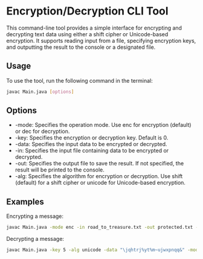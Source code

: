 # Encryption/Decryption CLI Tool

This command-line tool provides a simple interface for encrypting and decrypting text data using either a shift cipher or Unicode-based encryption. It supports reading input from a file, specifying encryption keys, and outputting the result to the console or a designated file.

## Usage

To use the tool, run the following command in the terminal:

```bash
javac Main.java [options]
```
## Options
* -mode: Specifies the operation mode. Use enc for encryption (default) or dec for decryption.
* -key: Specifies the encryption or decryption key. Default is 0.
* -data: Specifies the input data to be encrypted or decrypted.
* -in: Specifies the input file containing data to be encrypted or decrypted.
* -out: Specifies the output file to save the result. If not specified, the result will be printed to the console.
* -alg: Specifies the algorithm for encryption or decryption. Use shift (default) for a shift cipher or unicode for Unicode-based encryption.

## Examples
Encrypting a message:
```bash
javac Main.java -mode enc -in road_to_treasure.txt -out protected.txt -key 5 -alg unicode
```
Decrypting a message:
```bash
javac Main.java -key 5 -alg unicode -data "\jqhtrj%yt%m~ujwxpnqq&" -mode dec
```

